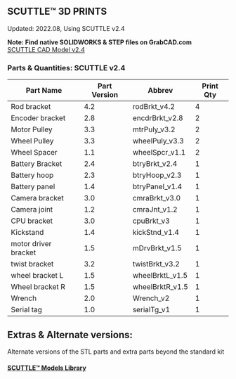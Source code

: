 ## SCUTTLE™ 3D PRINTS
Updated: 2022.08, Using SCUTTLE v2.4

**Note: Find native SOLIDWORKS & STEP files on GrabCAD.com**
<br>[SCUTTLE CAD Model v2.4](https://grabcad.com/library/scuttle-robot-v2-4-1)

### Parts & Quantities: SCUTTLE v2.4
| Part Name            | Part Version | Abbrev   | Print Qty |
|----------------------|---------|-----------------|-----|
| Rod bracket          | 4.2     | rodBrkt_v4.2    | 4   |
| Encoder bracket      | 2.8     | encdrBrkt_v2.8  | 2   |
| Motor Pulley         | 3.3     | mtrPuly_v3.2    | 2   |
| Wheel Pulley         | 3.3     | wheelPuly_v3.3  | 2   |
| Wheel Spacer         | 1.1     | wheelSpcr_v1.1  | 2   |
| Battery Bracket      | 2.4     | btryBrkt_v2.4   | 1   |
| Battery hoop         | 2.3     | btryHoop_v2.3   | 1   |
| Battery panel        | 1.4     | btryPanel_v1.4  | 1   |
| Camera bracket       | 3.0     | cmraBrkt_v3.0   | 1   |
| Camera joint         | 1.2     | cmraJnt_v1.2    | 1   |
| CPU bracket          | 3.0     | cpuBrkt_v3      | 1   |
| Kickstand            | 1.4     | kickStnd_v1.4   | 1   |
| motor driver bracket | 1.5     | mDrvBrkt_v1.5   | 1   |
| twist bracket        | 3.2     | twistBrkt_v3.2  | 1   |
| wheel bracket L      | 1.5     | wheelBrktL_v1.5 | 1   |
| Wheel bracket R      | 1.5     | wheelBrktR_v1.5 | 1   |
| Wrench               | 2.0     | Wrench_v2       | 1   |
| Serial tag           | 1.0     | serialTg_v1     | 1   |


## Extras & Alternate versions:
Alternate versions of the STL parts and extra parts beyond the standard kit
#### [SCUTTLE™ Models Library](https://www.scuttlerobot.org/category/models)
